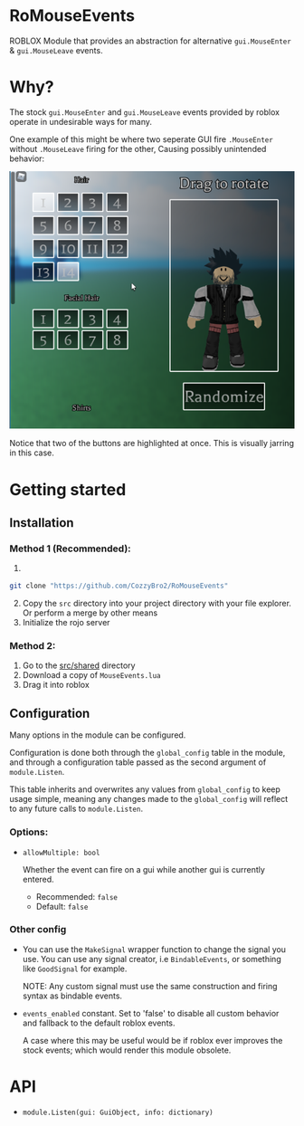 # RoMouseEvents
ROBLOX Module that provides an abstraction for alternative `gui.MouseEnter` &amp; `gui.MouseLeave` events. 

# Why?

The stock `gui.MouseEnter` and `gui.MouseLeave` events provided by roblox operate in undesirable ways for many.

One example of this might be where two seperate GUI fire `.MouseEnter` without `.MouseLeave` firing for the other,
Causing possibly unintended behavior:

![example](./Resources/mouseleave-weird.png)

Notice that two of the buttons are highlighted at once. This is visually jarring in this case.

# Getting started

## Installation

### Method 1 (Recommended):

1. 
```bash
git clone "https://github.com/CozzyBro2/RoMouseEvents"
```
2. Copy the `src` directory into your project directory with your file explorer. Or perform a merge by other means
3. Initialize the rojo server

### Method 2:

1. Go to the [src/shared](/src/shared/) directory
2. Download a copy of `MouseEvents.lua`
3. Drag it into roblox

## Configuration

Many options in the module can be configured.

Configuration is done both through the `global_config` table in the module,
and through a configuration table passed as the second argument of `module.Listen`.

This table inherits and overwrites any values from `global_config` to keep usage simple,
meaning any changes made to the `global_config` will reflect to any future calls to `module.Listen`.

### Options:

* `allowMultiple: bool`

	Whether the event can fire on a gui while another gui is currently entered.

	* Recommended: `false`
	* Default: `false`

### Other config

* You can use the `MakeSignal` wrapper function to change the signal you use.
	You can use any signal creator, i.e `BindableEvents`, or something like `GoodSignal` for example.

	NOTE: Any custom signal must use the same construction and firing syntax as bindable events.

* `events_enabled` constant.
	Set to 'false' to disable all custom behavior
	and fallback to the default roblox events.

	A case where this may be useful would be if roblox ever improves
	the stock events; which would render this module obsolete.


# API

* `module.Listen(gui: GuiObject, info: dictionary)`

